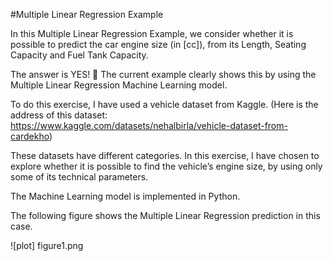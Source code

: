 #Multiple Linear Regression Example

In this Multiple Linear Regression Example,
 we consider whether it is possible to predict the car engine size
 (in [cc]), from its Length, Seating Capacity and Fuel Tank Capacity.

The answer is YES! 🙂 The current example clearly shows this by
 using the Multiple Linear Regression Machine Learning model.

To do this exercise, I have used a vehicle dataset from Kaggle. (Here is the address of this dataset: https://www.kaggle.com/datasets/nehalbirla/vehicle-dataset-from-cardekho)

These datasets have different categories. In this exercise, I have chosen to explore whether it is possible to find the vehicle’s engine size, by using only some of its technical parameters.

The Machine Learning model is implemented in Python.

The following figure shows the Multiple Linear Regression prediction
in this case.

![plot] figure1.png
